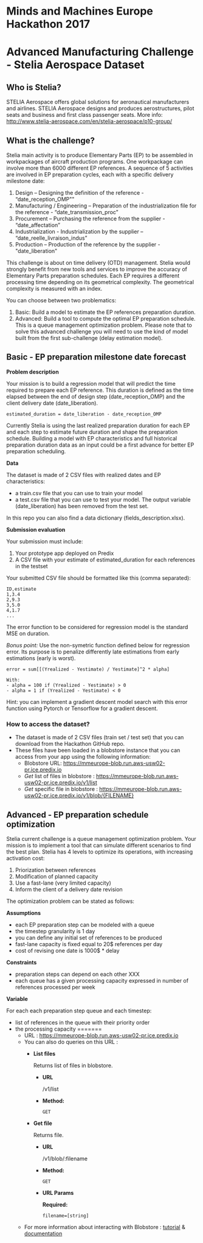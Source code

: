 # Minds and Machines Europe Hackathon 2017
# Advanced Manufacturing Challenge - Stelia Aerospace Dataset

## Who is Stelia?
STELIA Aerospace offers global solutions for aeronautical manufacturers and airlines. STELIA Aerospace designs and produces aerostructures, pilot seats and business and first class passenger seats.
More info: http://www.stelia-aerospace.com/en/stelia-aerospace/p10-group/

## What is the challenge?
Stelia main activity is to produce Elementary Parts (EP) to be assembled in workpackages of aircraft production programs. One workpackage can involve more than 6000 different EP references. A sequence of 5 activities are involved in EP preparation cycles, each with a specific delivery milestone date:

1.	Design – Designing the definition of the reference - “date_reception_OMP""
2.	Manufacturing / Engineering – Preparation of the industrialization file for the reference - “date_transmission_proc”
3.	Procurement – Purchasing the reference from the supplier - “date_affectation”
4.	Industrialization - Industrialization by the supplier – “date_reelle_livraison_indus”
5.	Production – Production of the reference by the supplier - "date_liberation"

This challenge is about on time delivery (OTD) management. Stelia would strongly benefit from new tools and services to improve the accuracy of Elementary Parts preparation schedules.
Each EP requires a different processing time depending on its geometrical complexity. The geometrical complexity is measured with an index.

You can choose between two problematics:
1. Basic: Build a model to estimate the EP references preparation duration.
2. Advanced: Build a tool to compute the optimal EP preparation schedule. This is a queue management optimization problem. Please note that to solve this advanced challenge you will need to use the kind of model built from the first sub-challenge (delay estimation model).

## Basic - EP preparation milestone date forecast

**Problem description**

Your mission is to build a regression model that will predict the time required to prepare each EP reference. This duration is defined as the time elapsed between the end of design step (date_reception_OMP) and the client delivery date (date_liberation).

```
estimated_duration = date_liberation - date_reception_OMP
```

Currently Stelia is using the last realized preparation duration for each EP and each step to estimate future duration and shape the preparation schedule. Building a model with EP characteristics and full historical preparation duration data as an input could be a first advance for better EP preparation scheduling.

**Data**

The dataset is made of 2 CSV files with realized dates and EP characteristics:
- a train.csv file that you can use to train your model
- a test.csv file that you can use to test your model. The output variable (date_liberation) has been removed from the test set.

In this repo you can also find a data dictionary (fields_description.xlsx).

**Submission evaluation**

Your submission must include:
1. Your prototype app deployed on Predix
2. A CSV file with your estimate of estimated_duration for each references in the testset

Your submitted CSV file should be formatted like this (comma separated):
```
ID,estimate
1,3.4
2,9.3
3,5.0
4,1.7
...

```

The error function to be considered for regression model is the standard MSE on duration.

*Bonus point:*
Use the non-symetric function defined below for regression error. Its purpose is to penalize differently late estimations from early estimations (early is worst).
```
error = sum[[(Yrealized - Yestimate) / Yestimate]^2 * alpha]

With:
- alpha = 100 if (Yrealized - Yestimate) > 0
- alpha = 1 if (Yrealized - Yestimate) < 0
```

Hint: you can implement a gradient descent model search with this error function using Pytorch or Tensorflow for a gradient descent.


### How to access the dataset?
- The dataset is made of 2 CSV files (train set / test set) that you can download from the Hackathon GitHub repo.
- These files have been loaded in a blobstore instance that you can access from your app using the following information:
  - Blobstore URL: https://mmeurope-blob.run.aws-usw02-pr.ice.predix.io
  - *Get* list of files in blobstore : https://mmeurope-blob.run.aws-usw02-pr.ice.predix.io/v1/list
  - *Get* specific file in blobstore : https://mmeurope-blob.run.aws-usw02-pr.ice.predix.io/v1/blob/{FILENAME}


## Advanced - EP preparation schedule optimization
Stelia current challenge is a queue management optimization problem. Your mission is to implement a tool that can simulate different scenarios to find the best plan.
Stelia has 4 levels to optimize its operations, with increasing activation cost:
1. Priorization between references
2. Modification of planned capacity
3. Use a fast-lane (very limited capacity)
4. Inform the client of a delivery date revision

The optimization problem can be stated as follows:

**Assumptions**
- each EP preparation step can be modeled with a queue
- the timestep granularity is 1 day
- you can define any initial set of references to be produced
- fast-lane capacity is fixed equal to 20$ references per day
- cost of revising one date is 1000$ * delay

**Constraints**
- preparation steps can depend on each other XXX
- each queue has a given processing capacity expressed in number of references processed per week

**Variable**

For each each preparation step queue and each timestep:
- list of references in the queue with their priority order
- the processing capacity
=======
  - URL : https://mmeurope-blob.run.aws-usw02-pr.ice.predix.io
  - You can also do queries on this URL :
    - **List files**

      Returns list of files in blobstore.

      * **URL**

        /v1/list

      * **Method:**

        `GET`

    - **Get file**

      Returns file.

       * **URL**

          /v1/blob/:filename

      * **Method:**

        `GET`

      *  **URL Params**

         **Required:**

         `filename=[string]`
   - For more information about interacting with Blobstore : [tutorial](https://www.predix.io/resources/tutorials/tutorial-details.html?tutorial_id=1931&tag=1922&journey=Exploring%20Blobstore) & [documentation](https://docs.predix.io/en-US/content/service/data_management/blobstore/)
